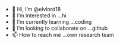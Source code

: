 - 👋 Hi, I’m @elvinrd18
- 👀 I’m interested in ...hi
- 🌱 I’m currently learning ...coding
- 💞️ I’m looking to collaborate on ...github
- 📫 How to reach me ...own research team

<!---
elvinrd18/elvinrd18 is a ✨ special ✨ repository because its `README.md` (this file) appears on your GitHub profile.
You can click the Preview link to take a look at your changes.
--->

